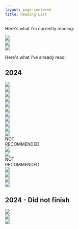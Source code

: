 ```yaml
---
layout: page-centered
title: Reading List
---
```

<p>
    Here's what I'm currently reading:
</p>
<div class="image-row">
    <div class="image-container">
        <img class="ResponsiveImage" role="presentation" src="https://images-na.ssl-images-amazon.com/images/S/compressed.photo.goodreads.com/books/1728517353i/32603498.jpg" loading="eager" onerror="this.onerror=null;this.src='https://dryofg8nmyqjw.cloudfront.net/images/no-cover.png';">
    </div>
    <div class="image-container">
        <img class="ResponsiveImage" role="presentation" src="https://images-na.ssl-images-amazon.com/images/S/compressed.photo.goodreads.com/books/1327938941i/6366371.jpg" loading="eager" onerror="this.onerror=null;this.src='https://dryofg8nmyqjw.cloudfront.net/images/no-cover.png';">
    </div>
    <div class="image-container">
        <img class="ResponsiveImage" role="presentation" src="https://images-na.ssl-images-amazon.com/images/S/compressed.photo.goodreads.com/books/1310993739i/567610.jpg" loading="eager" onerror="this.onerror=null;this.src='https://dryofg8nmyqjw.cloudfront.net/images/no-cover.png';">
    </div>
</div>


<p>
    Here's what I've already read:
</p>

<h2>2024</h2>

<div class="image-row">
    <div class="image-container">
        <a href="https://www.goodreads.com/book/show/27833670-dark-matter">
            <img class="ResponsiveImage" role="presentation" src="https://images-na.ssl-images-amazon.com/images/S/compressed.photo.goodreads.com/books/1472119680i/27833670.jpg" loading="eager" onerror="this.onerror=null;this.src='https://dryofg8nmyqjw.cloudfront.net/images/no-cover.png';">
        </a>
    </div>
    <div class="image-container">
        <a href="https://www.goodreads.com/book/show/38362809-rosewater">
            <img class="ResponsiveImage" role="presentation" src="https://images-na.ssl-images-amazon.com/images/S/compressed.photo.goodreads.com/books/1534300082i/38362809.jpg" loading="eager" onerror="this.onerror=null;this.src='https://dryofg8nmyqjw.cloudfront.net/images/no-cover.png';">
        </a>
    </div>
    <div class="image-container">
        <a href="https://www.goodreads.com/book/show/36454667-empire-of-silence">
            <img class="ResponsiveImage" role="presentation" src="https://images-na.ssl-images-amazon.com/images/S/compressed.photo.goodreads.com/books/1523897945i/36454667.jpg" loading="eager" onerror="this.onerror=null;this.src='https://dryofg8nmyqjw.cloudfront.net/images/no-cover.png';">
        </a>
    </div>
    <div class="image-container">
        <a href="https://www.goodreads.com/book/show/22752442-area-x">
            <img class="ResponsiveImage" role="presentation" src="https://images-na.ssl-images-amazon.com/images/S/compressed.photo.goodreads.com/books/1412547809i/22752442.jpg" loading="eager" onerror="this.onerror=null;this.src='https://dryofg8nmyqjw.cloudfront.net/images/no-cover.png';">
        </a>
    </div>
</div>

<div class="image-row">
    <div class="image-container">
        <a href="https://www.goodreads.com/book/show/2054761.The_Snowball">
            <img class="ResponsiveImage" role="presentation" src    ="https://images-na.ssl-images-amazon.com/images/S/compressed.photo.goodreads.com/books/1320458276i/2054761.jpg" loading="eager" onerror="this.onerror=null;this.src='https://dryofg8nmyqjw.cloudfront.net/images/no-cover.png';">
        </a>
    </div>
    <div class="image-container">
        <a href="https://www.goodreads.com/book/show/2199.Team_of_Rivals">
            <img class="ResponsiveImage" role="presentation" src="https://images-na.ssl-images-amazon.com/images/S/compressed.photo.goodreads.com/books/1676201263i/2199.jpg" loading="eager" onerror="this.onerror=null;this.src='https://dryofg8nmyqjw.cloudfront.net/images/no-cover.png';">
        </a>
    </div>
    <div class="image-container">
        <a href="https://www.goodreads.com/book/show/10884.Einstein">
            <img class="ResponsiveImage" role="presentation" src="https://images-na.ssl-images-amazon.com/images/S/compressed.photo.goodreads.com/books/1328011405i/10884.jpg" loading="eager" onerror="this.onerror=null;this.src='https://dryofg8nmyqjw.cloudfront.net/images/no-cover.png';">
        </a>
    </div>
    <div class="image-container">
        <a href="https://www.goodreads.com/book/show/8855321-leviathan-wakes">
            <img class="ResponsiveImage" role="presentation" src="https://images-na.ssl-images-amazon.com/images/S/compressed.photo.goodreads.com/books/1411013134i/8855321.jpg" loading="eager" onerror="this.onerror=null;this.src='https://dryofg8nmyqjw.cloudfront.net/images/no-cover.png';">
        </a>
    </div>
</div>

<div class="image-row">
    <div class="image-container">
        <a href="https://www.goodreads.com/book/show/9167158-start-small-stay-small">
            <img class="ResponsiveImage" role="presentation" src="https://images-na.ssl-images-amazon.com/images/S/compressed.photo.goodreads.com/books/1328103549i/9167158.jpg" loading="eager" onerror="this.onerror=null;this.src='https://dryofg8nmyqjw.cloudfront.net/images/no-cover.png';">
        </a>
    </div>
    <div class="image-container">
        <a href="https://www.goodreads.com/book/show/12016.Look_to_Windward">
            <img class="ResponsiveImage" role="presentation" src="https://images-na.ssl-images-amazon.com/images/S/compressed.photo.goodreads.com/books/1288930978i/12016.jpg" loading="eager" onerror="this.onerror=null;this.src='https://dryofg8nmyqjw.cloudfront.net/images/no-cover.png';">
        </a>
    </div>
    <div class="image-container">
        <a href="">
            <img class="ResponsiveImage" role="presentation" src="https://images-na.ssl-images-amazon.com/images/S/compressed.photo.goodreads.com/books/1518190008i/34068552.jpg" loading="eager" onerror="this.onerror=null;this.src='https://dryofg8nmyqjw.cloudfront.net/images/no-cover.png';">
        </a>
        <div class="overlay-text">NOT<br>RECOMMENDED</div>
    </div>
    <div class="image-container">
        <a href="https://www.goodreads.com/book/show/6582496-finch">
            <img class="ResponsiveImage" role="presentation" src="https://images-na.ssl-images-amazon.com/images/S/compressed.photo.goodreads.com/books/1388254308i/6582496.jpg" loading="eager" onerror="this.onerror=null;this.src='https://dryofg8nmyqjw.cloudfront.net/images/no-cover.png';">
        </a>
    </div>
</div>

<div class="image-row">
    <div class="image-container">
        <a href="">
            <img class="ResponsiveImage" role="presentation" src="https://images-na.ssl-images-amazon.com/images/S/compressed.photo.goodreads.com/books/1552500418i/44403965.jpg" loading="eager" onerror="this.onerror=null;this.src='https://dryofg8nmyqjw.cloudfront.net/images/no-cover.png';">
        </a>
        <div class="overlay-text">NOT<br>RECOMMENDED</div>
    </div>
    <div class="image-container">
        <a href="https://www.goodreads.com/book/show/178816351-the-saas-playbook">
            <img class="ResponsiveImage" role="presentation" src="https://images-na.ssl-images-amazon.com/images/S/compressed.photo.goodreads.com/books/1686975255i/178816351.jpg" loading="eager" onerror="this.onerror=null;this.src='https://dryofg8nmyqjw.cloudfront.net/images/no-cover.png';">
        </a>
    </div>
    <div class="image-container">
        <a href="https://www.goodreads.com/book/show/77711.A_Fire_Upon_the_Deep">
            <img class="ResponsiveImage" role="presentation" src="https://images-na.ssl-images-amazon.com/images/S/compressed.photo.goodreads.com/books/1333915005i/77711.jpg" loading="eager" onerror="this.onerror=null;this.src='https://dryofg8nmyqjw.cloudfront.net/images/no-cover.png';">
        </a>
    </div>
    <div class="image-container">
        <a href="https://www.goodreads.com/book/show/13453029-wool-omnibus">
            <img class="ResponsiveImage" role="presentation" src="https://images-na.ssl-images-amazon.com/images/S/compressed.photo.goodreads.com/books/1349614200i/13453029.jpg" loading="eager" onerror="this.onerror=null;this.src='https://dryofg8nmyqjw.cloudfront.net/images/no-cover.png';">
        </a>
    </div>
</div>

<div class="image-row">
    <div class="image-container">
        <a href="https://www.goodreads.com/book/show/64222.Going_Postal">
            <img class="ResponsiveImage" role="presentation" src="https://images-na.ssl-images-amazon.com/images/S/compressed.photo.goodreads.com/books/1388236899i/64222.jpg" loading="eager" onerror="this.onerror=null;this.src='https://dryofg8nmyqjw.cloudfront.net/images/no-cover.png';">
        </a>
    </div>
</div>

<h2>2024 - Did not finish</h2>

<div class="image-row">
    <div class="image-container">
        <img class="ResponsiveImage" role="presentation" src="https://images-na.ssl-images-amazon.com/images/S/compressed.photo.goodreads.com/books/1549241208i/43798285.jpg" loading="eager" onerror="this.onerror=null;this.src='https://dryofg8nmyqjw.cloudfront.net/images/no-cover.png';">
    </div>
    <div class="image-container">
        <img class="ResponsiveImage" role="presentation" src="https://images-na.ssl-images-amazon.com/images/S/compressed.photo.goodreads.com/books/1508556358i/36449535.jpg" loading="eager" onerror="this.onerror=null;this.src='https://dryofg8nmyqjw.cloudfront.net/images/no-cover.png';">
    </div>
    <div class="image-container">
        <img class="ResponsiveImage" role="presentation" src="https://images-na.ssl-images-amazon.com/images/S/compressed.photo.goodreads.com/books/1730639772i/35292712.jpg" loading="eager" onerror="this.onerror=null;this.src='https://dryofg8nmyqjw.cloudfront.net/images/no-cover.png';">
    </div>
    <div class="image-container">
    </div>
</div>

<div class="image-row">
    <div class="image-container">
    </div>
    <div class="image-container">
    </div>
    <div class="image-container">
    </div>
    <div class="image-container">
    </div>
</div>

